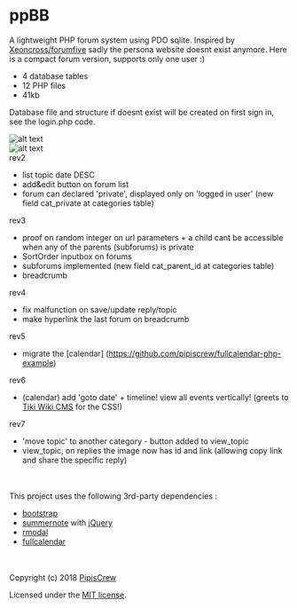 # ppBB

A lightweight PHP forum system using PDO sqlite. Inspired by [Xeoncross/forumfive](https://github.com/Xeoncross/forumfive) sadly the persona website doesnt exist anymore. Here is a compact forum version, supports only one user :)

* 4 database tables
* 12 PHP files
* 41kb

Database file and structure if doesnt exist will be created on first sign in, see the login.php code.


![alt text](https://user-images.githubusercontent.com/3852762/40888929-df5441e4-675e-11e8-8826-50c172523485.jpg "Screenshot")
<br>
![alt text](https://user-images.githubusercontent.com/3852762/44483966-bfc6c400-a64c-11e8-98c1-eadef8433184.png "Screenshot2")
<br>
rev2
* list topic date DESC
* add&edit button on forum list
* forum can declared 'private', displayed only on 'logged in user' (new field cat_private at categories table)


rev3
* proof on random integer on url parameters + a child cant be accessible when any of the parents (subforums) is private
* SortOrder inputbox on forums
* subforums implemented (new field cat_parent_id at categories table)
* breadcrumb

rev4
* fix malfunction on save/update reply/topic
* make hyperlink the last forum on breadcrumb

rev5
* migrate the [calendar] (https://github.com/pipiscrew/fullcalendar-php-example)

rev6
* (calendar) add 'goto date' + timeline! view all events vertically! (greets to [Tiki Wiki CMS](https://tiki.org) for the CSS!)

rev7
* 'move topic' to another category - button added to view_topic
* view_topic, on replies the image now has id and link (allowing copy link and share the specific reply)


<br><br>
This project uses the following 3rd-party dependencies :
* [bootstrap](https://getbootstrap.com/)
* [summernote](https://github.com/summernote/summernote/) with [jQuery](https://github.com/jquery/jquery)
* [rmodal](https://github.com/zewish/rmodal.js)
* [fullcalendar](https://fullcalendar.io/)




<br><br>
Copyright (c) 2018 [PipisCrew](http://pipiscrew.com)

Licensed under the [MIT license](http://www.opensource.org/licenses/mit-license.php).
